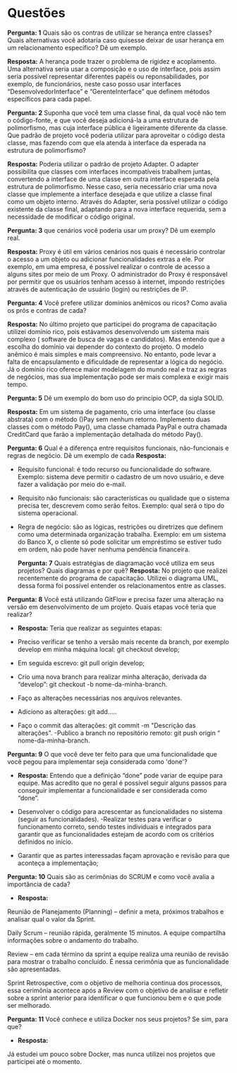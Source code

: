 # Questões


**Pergunta: 1** Quais são os contras de utilizar se herança entre classes? Quais alternativas você adotaria caso quisesse deixar de usar herança em um relacionamento específico? Dê um exemplo.

 **Resposta:** A herança pode trazer o problema de rigidez e acoplamento. Uma alternativa seria usar a composição e o uso de interface, pois assim seria possível representar diferentes papéis ou reponsabilidades, por exemplo, de funcionários, neste caso posso usar interfaces “DesenvolvedorInterface” e “GerenteInterface”  que definem métodos específicos para cada papel.


**Pergunta: 2**  Suponha que você tem uma classe final, da qual você não tem o código-fonte, e que você deseja adicioná-la a uma estrutura de polimorfismo, mas cuja interface pública é ligeiramente diferente da classe. Que padrão de projeto você poderia utilizar para aproveitar o código desta classe, mas fazendo com que ela atenda à interface da esperada na estrutura de polimorfismo?

 **Resposta:**  Poderia utilizar o padrão de projeto Adapter. O adapter possibilita que classes com interfaces incompatíveis trabalhem juntas, convertendo a interface de uma classe em outra interface esperada pela estrutura de polimorfismo.
 Nesse caso, seria necessário criar uma nova classe que implemente a interface desejada e que utilize a classe final como um objeto interno. Através do Adapter, seria possível utilizar o código existente da classe final, adaptando para a nova interface requerida, sem a necessidade de modificar o código original.



 **Pergunta: 3**  que cenários você poderia usar um proxy? Dê um exemplo real.


**Resposta:** Proxy é útil em vários cenários nos quais é necessário controlar o acesso a um objeto ou adicionar funcionalidades extras a ele. Por exemplo, em uma empresa, é possível realizar o controle de acesso a alguns sites por meio de um Proxy. O administrador do Proxy é responsável por permitir que os usuários tenham acesso à internet, impondo restrições através de autenticação de usuário (login) ou restrições de IP.

**Pergunta: 4**   Você prefere utilizar domínios anêmicos ou ricos? Como avalia os prós e contras de cada?

**Resposta:** No último projeto que participei do programa de capacitação utilizei domínio rico, pois estávamos desenvolvendo um sistema mais complexo ( software de busca de vagas e candidatos). Mas entendo que  a escolha do domínio vai depender do contexto do projeto. O modelo anêmico é mais simples e mais compreensivo. No entanto, pode levar a falta de encapsulamento e dificuldade de representar a lógica do negócio. Já o domínio rico oferece maior modelagem do mundo real e traz as regras de negócios, mas sua implementação pode ser mais complexa e exigir mais tempo.
 
  **Pergunta: 5**  Dê um exemplo do bom uso do princípio OCP, da sigla SOLID.

**Resposta:** Em um sistema de pagamento, crio uma interface (ou classe abstrata) com o método ()Pay sem nenhum retorno. Implemento duas classes com o método Pay(), uma classe chamada PayPal e outra chamada CreditCard que farão a implementação detalhada do método Pay().

**Pergunta: 6**  Qual é a diferença entre requisitos funcionais, não-funcionais e regras de negócio. Dê um exemplo de cada
 **Resposta:**
- Requisito funcional: é todo recurso ou funcionalidade do software. Exemplo: sistema deve permitir o cadastro de um novo usuário, e deve fazer a validação por meio do e-mail.
- Requisito não funcionais: são características ou qualidade que o sistema precisa ter, descrevem como serão feitos. Exemplo: qual será o  tipo do sistema operacional.
- Regra de negócio:  são as lógicas,  restrições ou diretrizes que definem como uma determinada organização trabalha. Exemplo: em um sistema do Banco X, o cliente só pode solicitar um empréstimo se estiver tudo em ordem, não pode haver nenhuma pendência financeira.


  **Pergunta: 7**   Quais estratégias de diagramação você utiliza em seus projetos? Quais diagramas e por quê?
 **Resposta:**
No projeto que realizei recentemente do programa de capacitação. Utilizei o diagrama UML, dessa forma foi possível entender os relacionamentos entre as classes. 


 **Pergunta: 8**  Você está utilizando GitFlow e precisa fazer uma alteração na versão em desenvolvimento de um projeto. Quais etapas você teria que realizar?
- **Resposta:**
Teria que realizar as seguintes etapas:

- Preciso verificar se tenho a versão mais recente da branch, por exemplo  develop em minha máquina local: git checkout develop;
- Em seguida escrevo: git pull origin develop;
- Crio uma nova branch para realizar minha alteração, derivada da “develop”: git checkout -b nome-da-minha-branch.
- Faço as alterações necessárias nos arquivos relevantes.
- Adiciono as alterações: git add.....
- Faço o commit das alterações: git commit -m "Descrição das alterações".
-Publico a branch no repositório remoto: git push origin “ nome-da-minha-branch.


**Pergunta: 9**  O que você deve ter feito para que uma funcionalidade que você pegou para implementar seja considerada como 'done'? 
- **Resposta:**
Entendo que a definição “done” pode variar de equipe para equipe. Mas acredito que no geral é possível seguir alguns passos para conseguir implementar a funcionalidade e ser considerada como “done”.

- Desenvolver o código para acrescentar as funcionalidades no sistema (seguir as funcionalidades).
-Realizar testes para verificar o funcionamento correto, sendo testes individuais e integrados para garantir que as funcionalidades estejam de acordo com os critérios definidos no início.
- Garantir que as partes interessadas façam aprovação e revisão para que aconteça a implementação;



**Pergunta: 10**  Quais são as cerimônias do SCRUM e como você avalia a importância de cada? 
- **Resposta:**

Reunião de Planejamento (Planning) – definir a meta, próximos trabalhos e analisar qual o valor da Sprint.

Daily Scrum – reunião rápida, geralmente 15 minutos. A equipe compartilha informações sobre o andamento do trabalho. 

 Review – em cada término da sprint a equipe realiza uma reunião de revisão para mostrar o trabalho concluído. É nessa cerimônia que as funcionalidade são apresentadas.

Sprint Retrospective, com o objetivo de melhoria continua dos processos, essa cerimônia acontece após a Review com o objetivo de analisar e refletir sobre a sprint anterior para identificar o que funcionou bem e o que pode ser melhorado.


 **Pergunta: 11**   Você conhece e utiliza Docker nos seus projetos? Se sim, para que?
- **Resposta:**

Já estudei um pouco sobre Docker, mas nunca utilizei nos projetos que participei até o momento. 
